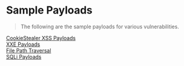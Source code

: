 # Sample Payloads  

>The following are the sample payloads for various vulnerabilities.  

[CookieStealer XSS Payloads](CookieStealer-Payloads.md)  
[XXE Payloads](xxe-payloads.md)  
[File Path Traversal](file-path-traversal.md)  
[SQLi Payloads](sqli-payloads.md)  
  
